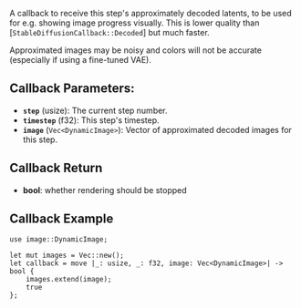 A callback to receive this step's approximately decoded latents, to be used for e.g. showing image progress
visually. This is lower quality than [`StableDiffusionCallback::Decoded`] but much faster.

Approximated images may be noisy and colors will not be accurate (especially if using a fine-tuned VAE).

## Callback Parameters:

- **`step`** (usize): The current step number.
- **`timestep`** (f32): This step's timestep.
- **`image`** (`Vec<DynamicImage>`): Vector of approximated decoded images for this step.

## Callback Return

- **bool**: whether rendering should be stopped

## Callback Example

```no_run
use image::DynamicImage;

let mut images = Vec::new();
let callback = move |_: usize, _: f32, image: Vec<DynamicImage>| -> bool {
    images.extend(image);
    true
};
```
